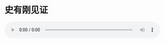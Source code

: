 # 史有刚见证

<audio style="width: 100%;" preload="false" controls controlslist="nodownload"><source src="//cdn.wechat.edu.pl/audio/mp3/old/12208.mp3" type="audio/mpeg">Your browser does not support the audio element.</audio>


